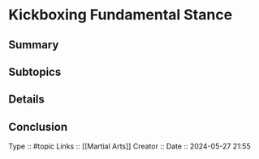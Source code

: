 # Kickboxing Fundamental Stance

## Summary

## Subtopics

## Details

## Conclusion


Type :: #topic
Links :: [[Martial Arts]]
Creator ::
Date ::  2024-05-27 21:55